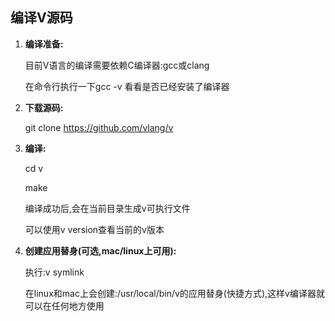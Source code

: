 ## 编译V源码

1. **编译准备:**


   目前V语言的编译需要依赖C编译器:gcc或clang

   在命令行执行一下gcc -v 看看是否已经安装了编译器

2. **下载源码:** 

   git clone https://github.com/vlang/v


3. **编译:**

   cd v

   make

   编译成功后,会在当前目录生成v可执行文件

   可以使用v version查看当前的v版本

4. **创建应用替身(可选,mac/linux上可用):**

   执行:v symlink

   在linux和mac上会创建:/usr/local/bin/v的应用替身(快捷方式),这样v编译器就可以在任何地方使用

